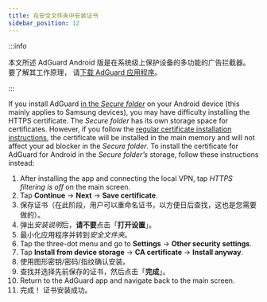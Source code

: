 ```yaml
---
title: 在安全文件夹中安装证书
sidebar_position: 12
---
```


:::info

本文所述 AdGuard Android 版是在系统级上保护设备的多功能的广告拦截器。 要了解其工作原理， 请[下载 AdGuard 应用程序](https://agrd.io/download-kb-adblock)。

:::

If you install AdGuard [in the *Secure folder*](https://www.samsung.com/uk/support/mobile-devices/what-is-the-secure-folder-and-how-do-i-use-it/) on your Android device (this mainly applies to Samsung devices), you may have difficulty installing the HTTPS certificate. The *Secure folder* has its own storage space for certificates. However, if you follow the [regular certificate installation instructions](/adguard-for-android/features/settings#https-filtering), the certificate will be installed in the main memory and will not affect your ad blocker in the *Secure folder*. To install the certificate for AdGuard for Android in the *Secure folder’s* storage, follow these instructions instead:

1. After installing the app and connecting the local VPN, tap *HTTPS filtering is off* on the main screen.
1. Tap **Continue** → **Next** → **Save certificate**.
1. 保存证书（在此阶段，用户可以重命名证书，以方便日后查找，这也是您需要做的）。
1. 弹出*安装说明*后，**请不要**点击「**打开设置**」。
1. 最小化应用程序并转到*安全文件夹*。
1. Tap the three-dot menu and go to **Settings** → **Other security settings**.
1. Tap **Install from device storage** → **CA certificate** → **Install anyway**.
1. 使用图形密钥/密码/指纹确认安装。
1. 查找并选择先前保存的证书，然后点击「**完成**」。
1. Return to the AdGuard app and navigate back to the main screen.
1. 完成！ 证书安装成功。
